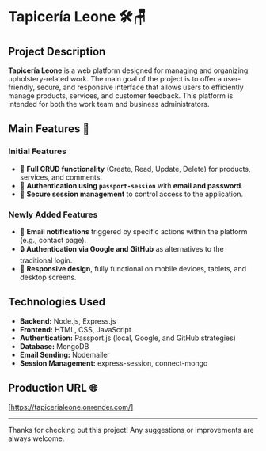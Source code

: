 # Tapicería Leone 🛠️🪑

## Project Description

**Tapicería Leone** is a web platform designed for managing and organizing upholstery-related work. The main goal of the project is to offer a user-friendly, secure, and responsive interface that allows users to efficiently manage products, services, and customer feedback. This platform is intended for both the work team and business administrators.

## Main Features 🧰

### Initial Features

- 📝 **Full CRUD functionality** (Create, Read, Update, Delete) for products, services, and comments.
- 🔐 **Authentication using `passport-session`** with **email and password**.
- 👤 **Secure session management** to control access to the application.

### Newly Added Features

- 📧 **Email notifications** triggered by specific actions within the platform (e.g., contact page).
- 🔒 **Authentication via Google and GitHub** as alternatives to the traditional login.
- 📱 **Responsive design**, fully functional on mobile devices, tablets, and desktop screens.

## Technologies Used

- **Backend:** Node.js, Express.js  
- **Frontend:** HTML, CSS, JavaScript  
- **Authentication:** Passport.js (local, Google, and GitHub strategies)  
- **Database:** MongoDB  
- **Email Sending:** Nodemailer  
- **Session Management:** express-session, connect-mongo  

## Production URL 🌐

[https://tapicerialeone.onrender.com/]

---

Thanks for checking out this project! Any suggestions or improvements are always welcome.
